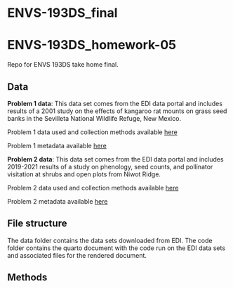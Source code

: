 # ENVS-193DS_final
# ENVS-193DS_homework-05
Repo for ENVS 193DS take home final.

## Data 

**Problem 1 data**: This data set comes from the EDI data portal and includes results of a 2001 study on the effects of kangaroo rat mounts on grass seed banks in the Sevilleta National Wildlife Refuge, New Mexico. 

Problem 1 data used and collection methods available [here](https://portal.edirepository.org/nis/mapbrowse?packageid=knb-lter-sev.208.102459)

Problem 1 metadata available [here](https://portal.edirepository.org/nis/metadataviewer?packageid=knb-lter-sev.208.102459)

**Problem 2 data**: This data set comes from the EDI data portal and includes 2019-2021 results of a study on phenology, seed counts, and pollinator visitation at shrubs and open plots from Niwot Ridge. 

Problem 2 data used and collection methods available [here](https://portal.edirepository.org/nis/mapbrowse?packageid=knb-lter-nwt.297.1)

Problem 2 metadata available [here](https://portal.edirepository.org/nis/metadataviewer?packageid=knb-lter-nwt.297.1)


## File structure 

The data folder contains the data sets downloaded from EDI. 
The code folder contains the quarto document with the code run on the EDI data sets and associated files for the rendered document.

## Methods 




